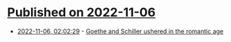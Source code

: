 # [Published on 2022-11-06](index.md)

* [2022-11-06, 02:02:29](https://news.ycombinator.com/item?id=33488085) - [Goethe and Schiller ushered in the romantic age](https://www.prospectmagazine.co.uk/arts-and-books/goethe-schiller-romantic-age-jena-andrea-wulf-book-review)
